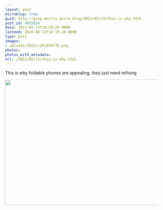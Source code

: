 ```yaml
---
layout: post
microblog: true
guid: http://greg-morris.micro.blog/2023/05/13/this-is-why.html
post_id: 4055030
date: 2023-05-13T10:59:29-0000
lastmod: 2024-06-22T16:19:20-0000
type: post
images:
- uploads/2023/cd61859735.png
photos:
photos_with_metadata:
url: /2023/05/13/this-is-why.html
---
```

This is why foldable phones are appealing, they just need refining

<img src="uploads/2023/cd61859735.png" width="600" height="414" alt="">
